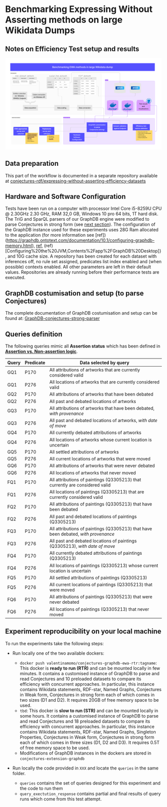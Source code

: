 # Benchmarking Expressing Without Asserting methods on large Wikidata Dumps
## Notes on Efficiency Test setup and results
![EWA efficiency tests workflow](documentation/ewa_efficiency_workflow_tests.png)


## Data preparation
This part of the workflow is documented in a separate repository available at [conjectures-rdf/expressing-without-asserting-efficiency-datasets](https://github.com/conjectures-rdf/expressing-without-asserting-efficiency-datasets)

 ## Hardware and Software Configuration
Tests have been run on a computer with processor Intel Core i5-8259U CPU @ 2.30GHz 2.30 GHz, RAM 32,0 GB, Windows 10 pro 64 bits, 1T hard disk. The TriG and SparQL parsers of our GraphDB engine were modified to parse Conjectures in strong form (see [next section](#graphdb-costumisation-and-setup)). The configuration of the GraphDB instance used for these experiments uses 28G Ram allocated to the application (for more information see [ref])(https://graphdb.ontotext.com/documentation/10.1/configuring-graphdb-memory.html), [ref](https://graphdb.ontotext.com/documentation/10.2/getting-started.html\#:\~:text=the\%20aforementioned\%20icon.-), (ref)[Configuring\%20the\%20JVM,Contents\%2Fapp\%2FGraphDB\%20Desktop]}, and 10G cache size. A repository has been created for each dataset with inferences off, no rule set assigned, predicates list index enabled and (when possible) contexts enabled. All other parameters are left in their default values. Repositories are already running before their performance tests are executed.

<!-- TOC --><a name="graphdb-costumisation-and-setup"></a>
## GraphDB costumisation and setup (to parse Conjectures)
The complete documentation of GraphDB costumisation and setup can be found at: [GraphDB-conjectures-strong-parser](https://github.com/conjectures-rdf/GraphDB-conjectures-strong-parser)

## Queries definition
The following queries mimic all **Assertion status** which has been defined in [**Assertion vs. Non-assertion logic**](https://github.com/conjectures-rdf/expressing-without-asserting-efficiency-datasets). 

| Query | Predicate | Data selected by query |
|-------|-----------|------------------------|
| GQ1   | P170      | All attributions of artworks that are currently considered valid |
| GQ1   | P276      | All locations of artworks that are currently considered valid |
| GQ2   | P170      | All attributions of artworks that have been debated |
| GQ2   | P276      | All past and debated locations of artworks |
| GQ3   | P170      | All attributions of artworks that have been debated, *with provenance* |
| GQ3   | P276      | All past and debated locations of artworks, *with date of move* |
| GQ4   | P170      | All currently debated attributions of artworks |
| GQ4   | P276      | All locations of artworks whose current location is uncertain |
| GQ5   | P170      | All settled attributions of artworks |
| GQ5   | P276      | All current locations of artworks that were moved |
| GQ6   | P170      | All attributions of artworks that were never debated |
| GQ6   | P276      | All locations of artworks that never moved |
| FQ1   | P170      | All attributions of paintings (Q3305213) that currently are considered valid |
| FQ1   | P276      | All locations of paintings (Q3305213) that are currently considered valid |
| FQ2   | P170      | All attributions of paintings (Q3305213) that have been debated |
| FQ2   | P276      | All past and debated locations of paintings (Q3305213) |
| FQ3   | P170      | All attributions of paintings (Q3305213) that have been debated, *with provenance* |
| FQ3   | P276      | All past and debated locations of paintings (Q3305213), *with date of move* |
| FQ4   | P170      | All currently debated attributions of paintings (Q3305213) |
| FQ4   | P276      | All locations of paintings (Q3305213) whose current location is uncertain |
| FQ5   | P170      | All settled attributions of paintings (Q3305213) |
| FQ5   | P276      | All current locations of paintings (Q3305213) that were moved |
| FQ6   | P170      | All attributions of paintings (Q3305213) that were never debated |
| FQ6   | P276      | All locations of paintings (Q3305213) that never moved |


## Experiment reproducibility on your local machine
To run the experiments take the following steps:
- Run locally one of the two available dockers:
  - ```docker push valentinamomo/conjectures-graphdb-ewa-rtr:tagname```: This docker is **ready to run (RTR)** and can be mounted locally in few minutes. It contains a customised instance of GraphDB to parse and read Conjectures and 10 preloaded datasets to compare its efficiency with concurrent approaches. In particular, this instance contains Wikidata statements, RDF-star, Named Graphs, Conjectures in Weak form, Conjectures in strong form each of which comes in two sizes (D1 and D2). It requires 20GB of free memory space to be used.
  - ```tbd```: This docker is **slow to run (STR)** and can be mounted locally in some hours. It contains a customised instance of GraphDB to parse and read Conjectures and 18 preloaded datasets to compare its efficiency with concurrent approaches. In particular, this instance contains Wikidata statements, RDF-star, Named Graphs, Singleton Properties, Conjectures in Weak form, Conjectures in strong form each of which comes in three sizes (D1, D2 and D3). It requires 0.5T of free memory space to be used.
  - Modifications of GraphDB instances in the dockers are stored in ```conjectures-extension-graphdb```

- Run locally the code provided in ```XXX``` and locate the ```queries``` in the same folder.
  - ```queries``` contains the set of queries designed for this experiment and the code to run them
  - ```query_exectution_response``` contains partial and final results of query runs which come from this test attempt.
